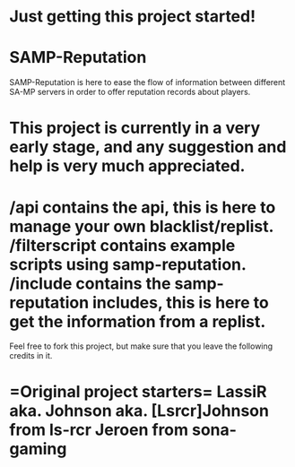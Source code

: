 Just getting this project started!
=======
SAMP-Reputation
=======
SAMP-Reputation is here to ease the flow of information between different SA-MP servers in order to offer reputation records about players.

This project is currently in a very early stage, and any suggestion and help is very much appreciated.
=======
/api contains the api, this is here to manage your own blacklist/replist.
/filterscript contains example scripts using samp-reputation.
/include contains the samp-reputation includes, this is here to get the information from a replist.
=======
Feel free to fork this project, but make sure that you leave the following credits in it.

=Original project starters=
LassiR aka. Johnson aka. [Lsrcr]Johnson from ls-rcr
Jeroen from sona-gaming
=======